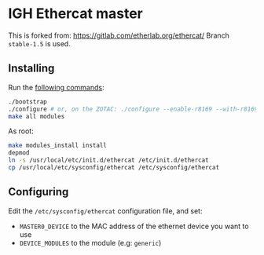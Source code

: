 # IGH Ethercat master

This is forked from: https://gitlab.com/etherlab.org/ethercat/
Branch `stable-1.5` is used.

## Installing

Run the [following commands](https://gitlab.com/etherlab.org/ethercat/-/blob/stable-1.5/INSTALL.md):

```bash
./bootstrap
./configure # or, on the ZOTAC: ./configure --enable-r8169 --with-r8169-kernel
make all modules
```

As root:

```bash
make modules_install install
depmod
ln -s /usr/local/etc/init.d/ethercat /etc/init.d/ethercat
cp /usr/local/etc/sysconfig/ethercat /etc/sysconfig/ethercat
```

## Configuring

Edit the `/etc/sysconfig/ethercat` configuration file, and set:

* `MASTER0_DEVICE` to the MAC address of the ethernet device you want to use
* `DEVICE_MODULES` to the module (e.g: `generic`)


